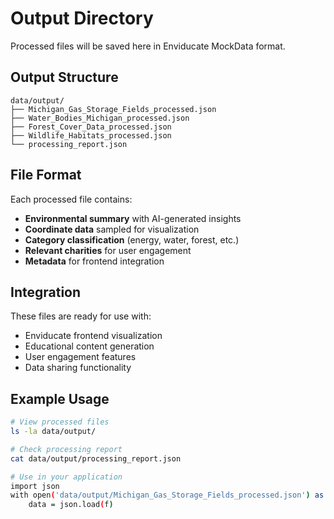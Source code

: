 # Output Directory

Processed files will be saved here in Enviducate MockData format.

## Output Structure

```
data/output/
├── Michigan_Gas_Storage_Fields_processed.json
├── Water_Bodies_Michigan_processed.json
├── Forest_Cover_Data_processed.json
├── Wildlife_Habitats_processed.json
└── processing_report.json
```

## File Format

Each processed file contains:

- **Environmental summary** with AI-generated insights
- **Coordinate data** sampled for visualization
- **Category classification** (energy, water, forest, etc.)
- **Relevant charities** for user engagement
- **Metadata** for frontend integration

## Integration

These files are ready for use with:

- Enviducate frontend visualization
- Educational content generation
- User engagement features
- Data sharing functionality

## Example Usage

```bash
# View processed files
ls -la data/output/

# Check processing report
cat data/output/processing_report.json

# Use in your application
import json
with open('data/output/Michigan_Gas_Storage_Fields_processed.json') as f:
    data = json.load(f)
```

